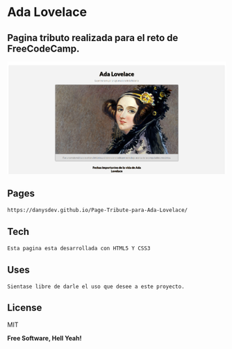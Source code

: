 # Ada Lovelace
## Pagina tributo realizada para el reto de FreeCodeCamp.

![captura de pantalla de la pagina](https://github.com/DanysDev/Page-Tribute-para-Ada-Lovelace/blob/master/tribute_page/capturas/page_tribute_ada_lovelace.png)

## Pages

    https://danysdev.github.io/Page-Tribute-para-Ada-Lovelace/


## Tech

    Esta pagina esta desarrollada con HTML5 Y CSS3 



## Uses

    Sientase libre de darle el uso que desee a este proyecto.

## License

MIT

**Free Software, Hell Yeah!**
